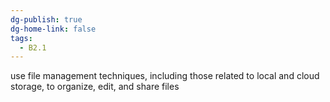```yaml
---
dg-publish: true
dg-home-link: false
tags:
  - B2.1
---
```

use file management techniques, including those related to local and cloud storage, to organize, edit, and share files
